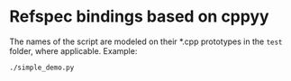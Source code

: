# Refspec bindings based on cppyy

The names of the script are modeled on their *.cpp prototypes
in the `test` folder, where applicable. Example:

```bash
./simple_demo.py
```